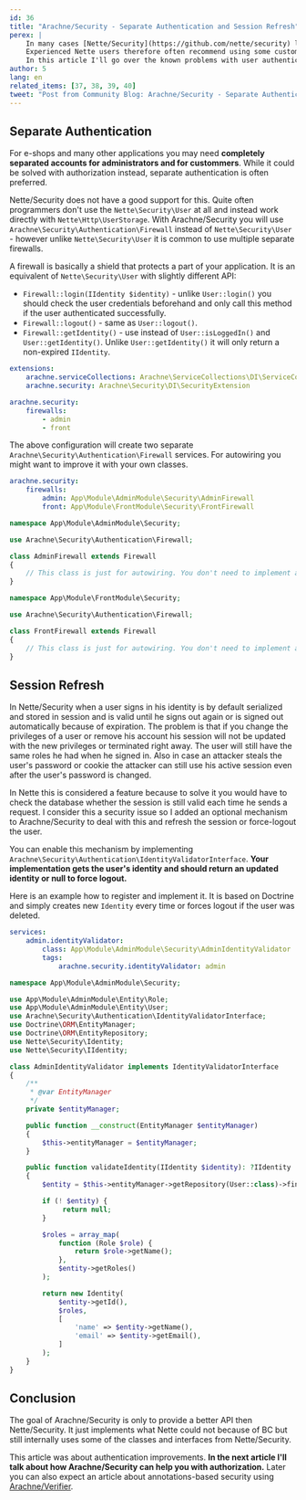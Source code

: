 ```yaml
---
id: 36
title: "Arachne/Security - Separate Authentication and Session Refresh"
perex: |
    In many cases [Nette/Security](https://github.com/nette/security) lacks the API needed for certain tasks.
    Experienced Nette users therefore often recommend using some custom solution instead.
    In this article I'll go over the known problems with user authentication and how [Arachne/Security](https://github.com/Arachne/Security) can help you solve them.
author: 5
lang: en
related_items: [37, 38, 39, 40]
tweet: "Post from Community Blog: Arachne/Security - Separate Authentication and Session Refresh #security #nettefw #symfony"
---
```


## Separate Authentication

For e-shops and many other applications you may need **completely separated accounts for administrators and for custommers**. While it could be solved with authorization instead, separate authentication is often preferred.

Nette/Security does not have a good support for this. Quite often programmers don't use the `Nette\Security\User` at all and instead work directly with `Nette\Http\UserStorage`. With Arachne/Security you will use `Arachne\Security\Authentication\Firewall` instead of `Nette\Security\User` - however unlike `Nette\Security\User` it is common to use multiple separate firewalls.

A firewall is basically a shield that protects a part of your application. It is an equivalent of `Nette\Security\User` with slightly different API:

- `Firewall::login(IIdentity $identity)` - unlike `User::login()` you should check the user credentials beforehand and only call this method if the user authenticated successfully.
- `Firewall::logout()` - same as `User::logout()`.
- `Firewall::getIdentity()` - use instead of `User::isLoggedIn()` and `User::getIdentity()`. Unlike `User::getIdentity()` it will only return a non-expired `IIdentity`.

```yaml
extensions:
    arachne.serviceCollections: Arachne\ServiceCollections\DI\ServiceCollectionsExtension
    arachne.security: Arachne\Security\DI\SecurityExtension

arachne.security:
    firewalls:
        - admin
        - front
```

The above configuration will create two separate `Arachne\Security\Authentication\Firewall` services. For autowiring you might want to improve it with your own classes.

```yaml
arachne.security:
    firewalls:
        admin: App\Module\AdminModule\Security\AdminFirewall
        front: App\Module\FrontModule\Security\FrontFirewall
```

```php
namespace App\Module\AdminModule\Security;

use Arachne\Security\Authentication\Firewall;

class AdminFirewall extends Firewall
{
    // This class is just for autowiring. You don't need to implement any methods here.
}
```

```php
namespace App\Module\FrontModule\Security;

use Arachne\Security\Authentication\Firewall;

class FrontFirewall extends Firewall
{
    // This class is just for autowiring. You don't need to implement any methods here.
}
```


## Session Refresh

In Nette/Security when a user signs in his identity is by default serialized and stored in session and is valid until he signs out again or is signed out automatically because of expiration. The problem is that if you change the privileges of a user or remove his account his session will not be updated with the new privileges or terminated right away. The user will still have the same roles he had when he signed in. Also in case an attacker steals the user's password or cookie the attacker can still use his active session even after the user's password is changed.

In Nette this is considered a feature because to solve it you would have to check the database whether the session is still valid each time he sends a request. I consider this a security issue so I added an optional mechanism to Arachne/Security to deal with this and refresh the session or force-logout the user.

You can enable this mechanism by implementing `Arachne\Security\Authentication\IdentityValidatorInterface`. **Your implementation gets the user's identity and should return an updated identity or null to force logout.**

Here is an example how to register and implement it. It is based on Doctrine and simply creates new `Identity` every time or forces logout if the user was deleted.

```yaml
services:
    admin.identityValidator:
        class: App\Module\AdminModule\Security\AdminIdentityValidator
        tags:
            arachne.security.identityValidator: admin
```

```php
namespace App\Module\AdminModule\Security;

use App\Module\AdminModule\Entity\Role;
use App\Module\AdminModule\Entity\User;
use Arachne\Security\Authentication\IdentityValidatorInterface;
use Doctrine\ORM\EntityManager;
use Doctrine\ORM\EntityRepository;
use Nette\Security\Identity;
use Nette\Security\IIdentity;

class AdminIdentityValidator implements IdentityValidatorInterface
{
    /**
     * @var EntityManager
     */
    private $entityManager;

    public function __construct(EntityManager $entityManager)
    {
        $this->entityManager = $entityManager;
    }

    public function validateIdentity(IIdentity $identity): ?IIdentity
    {
        $entity = $this->entityManager->getRepository(User::class)->find($identity->getId());

        if (! $entity) {
             return null;
        }

        $roles = array_map(
            function (Role $role) {
                return $role->getName();
            },
            $entity->getRoles()
        );

        return new Identity(
            $entity->getId(),
            $roles,
            [
                'name' => $entity->getName(),
                'email' => $entity->getEmail(),
            ]
        );
    }
}
```


## Conclusion

The goal of Arachne/Security is only to provide a better API then Nette/Security. It just implements what Nette could not because of BC but still internally uses some of the classes and interfaces from Nette/Security.

This article was about authentication improvements. **In the next article I'll talk about how Arachne/Security can help you with authorization.** Later you can also expect an article about annotations-based security using [Arachne/Verifier](https://github.com/Arachne/Verifier).
